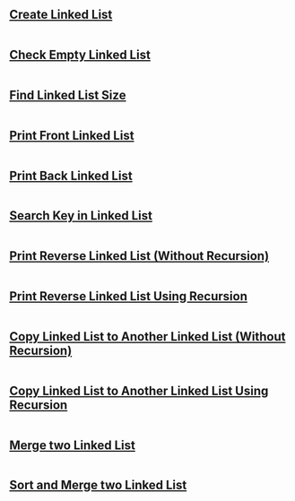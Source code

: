 ## [Create Linked List](../lab7/1.c)
```c

```

## [Check Empty Linked List](../lab7/2.c)
```c

```

## [Find Linked List Size](../lab7/3.c)
```c

```

## [Print Front Linked List](../lab7/4.c)
```c

```

## [Print Back Linked List](../lab7/5.c)
```c

```

## [Search Key in Linked List](../lab7/6.c)
```c

```

## [Print Reverse Linked List (Without Recursion)](../lab7/7.c)
```c

```

## [Print Reverse Linked List Using Recursion](../lab7/8.c)
```c

```

## [Copy Linked List to Another Linked List (Without Recursion)](../lab7/9.c)
```c

```

## [Copy Linked List to Another Linked List Using Recursion](../lab7/10.c)
```c

```

## [Merge two Linked List](../lab7/11.c)
```c

```

## [Sort and Merge two Linked List](../lab7/12.c)
```c

```
